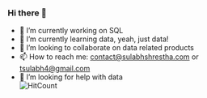 ### Hi there 👋

- 🔭 I’m currently working on SQL
- 🌱 I’m currently learning data, yeah, just data!
- 👯 I’m looking to collaborate on data related products
- 📫 How to reach me: contact@sulabhshrestha.com or tsulabh4@gmail.com
- 🤔 I’m looking for help with data <br />
![HitCount](http://hits.dwyl.com/{username}/{project}.svg)

<!--
**codexponent/codexponent** is a ✨ _special_ ✨ repository because its `README.md` (this file) appears on your GitHub profile.

Here are some ideas to get you started:

- 🔭 I’m currently working on ...
- 🌱 I’m currently learning ...
- 👯 I’m looking to collaborate on ...
- 🤔 I’m looking for help with ...
- 💬 Ask me about ...
- 📫 How to reach me: ...
- 😄 Pronouns: ...
- ⚡ Fun fact: ...
-->
